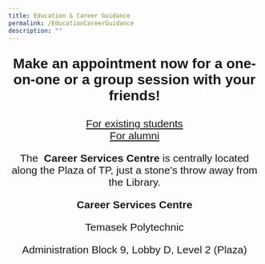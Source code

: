 ```yaml
---
title: Education & Career Guidance
permalink: /EducationCareerGuidance
description: ""
---
```

<center>
	
<span style="font-family:Arial; font-size:2em;">
<p><b>Make an appointment now for a one-on-one or a group session with your friends!</b></p>
</span>
<span style="font-family:Arial; font-size:1.5em;">
<a href="https://for.edu.sg/bookmyecg" > For existing students </a><br>
<a href="https://for.edu.sg/bookmyecgpublic"> For alumni </a>
</span>
<br>
<span style="font-family:Arial; font-size:1.5em;">
	
<p>The  <b>Career Services Centre</b> is centrally located along the Plaza of TP, just a stone's throw away from the Library. </p>

<p><b>Career Services Centre</b></p>

<p>Temasek Polytechnic  </p>
<p> Administration Block 9, Lobby D, Level 2 (Plaza) </p>
	
</span>
</center>
